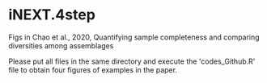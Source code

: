 # iNEXT.4step
Figs in Chao et al., 2020, Quantifying sample completeness and comparing diversities among assemblages

Please put all files in the same directory and execute the 'codes_Github.R' file to obtain four figures of examples in the paper.
